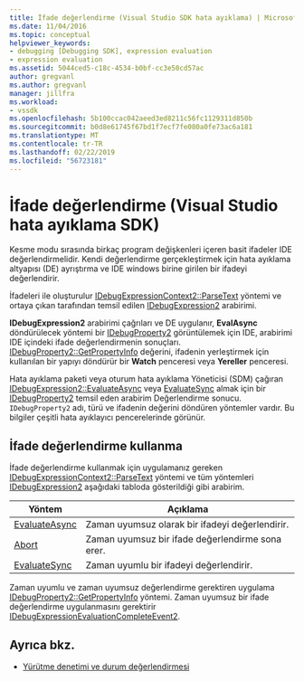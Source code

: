 ```yaml
---
title: İfade değerlendirme (Visual Studio SDK hata ayıklama) | Microsoft Docs
ms.date: 11/04/2016
ms.topic: conceptual
helpviewer_keywords:
- debugging [Debugging SDK], expression evaluation
- expression evaluation
ms.assetid: 5044ced5-c18c-4534-b0bf-cc3e50cd57ac
author: gregvanl
ms.author: gregvanl
manager: jillfra
ms.workload:
- vssdk
ms.openlocfilehash: 5b100ccac042aeed3ed8211c56fc1129311d850b
ms.sourcegitcommit: b0d8e61745f67bd1f7ecf7fe080a0fe73ac6a181
ms.translationtype: MT
ms.contentlocale: tr-TR
ms.lasthandoff: 02/22/2019
ms.locfileid: "56723181"
---
```

# <a name="expression-evaluation-visual-studio-debugging-sdk"></a>İfade değerlendirme (Visual Studio hata ayıklama SDK)
Kesme modu sırasında birkaç program değişkenleri içeren basit ifadeler IDE değerlendirmelidir. Kendi değerlendirme gerçekleştirmek için hata ayıklama altyapısı (DE) ayrıştırma ve IDE windows birine girilen bir ifadeyi değerlendirir.

 İfadeleri ile oluşturulur [IDebugExpressionContext2::ParseText](../../extensibility/debugger/reference/idebugexpressioncontext2-parsetext.md) yöntemi ve ortaya çıkan tarafından temsil edilen [IDebugExpression2](../../extensibility/debugger/reference/idebugexpression2.md) arabirimi.

 **IDebugExpression2** arabirimi çağrıları ve DE uygulanır, **EvalAsync** döndürülecek yöntemi bir [IDebugProperty2](../../extensibility/debugger/reference/idebugproperty2.md) görüntülemek için IDE, arabirimi IDE içindeki ifade değerlendirmenin sonuçları. [IDebugProperty2::GetPropertyInfo](../../extensibility/debugger/reference/idebugproperty2-getpropertyinfo.md) değerini, ifadenin yerleştirmek için kullanılan bir yapıyı döndürür bir **Watch** penceresi veya **Yereller** penceresi.

 Hata ayıklama paketi veya oturum hata ayıklama Yöneticisi (SDM) çağıran [IDebugExpression2::EvaluateAsync](../../extensibility/debugger/reference/idebugexpression2-evaluateasync.md) veya [EvaluateSync](../../extensibility/debugger/reference/idebugexpression2-evaluatesync.md) almak için bir [IDebugProperty2](../../extensibility/debugger/reference/idebugproperty2.md) temsil eden arabirim Değerlendirme sonucu. `IDebugProperty2` adı, türü ve ifadenin değerini döndüren yöntemler vardır. Bu bilgiler çeşitli hata ayıklayıcı pencerelerinde görünür.

## <a name="using-expression-evaluation"></a>İfade değerlendirme kullanma
 İfade değerlendirme kullanmak için uygulamanız gereken [IDebugExpressionContext2::ParseText](../../extensibility/debugger/reference/idebugexpressioncontext2-parsetext.md) yöntemi ve tüm yöntemleri [IDebugExpression2](../../extensibility/debugger/reference/idebugexpression2.md) aşağıdaki tabloda gösterildiği gibi arabirim.

|Yöntem|Açıklama|
|------------|-----------------|
|[EvaluateAsync](../../extensibility/debugger/reference/idebugexpression2-evaluateasync.md)|Zaman uyumsuz olarak bir ifadeyi değerlendirir.|
|[Abort](../../extensibility/debugger/reference/idebugexpression2-abort.md)|Zaman uyumsuz bir ifade değerlendirme sona erer.|
|[EvaluateSync](../../extensibility/debugger/reference/idebugexpression2-evaluatesync.md)|Zaman uyumlu bir ifadeyi değerlendirir.|

 Zaman uyumlu ve zaman uyumsuz değerlendirme gerektiren uygulama [IDebugProperty2::GetPropertyInfo](../../extensibility/debugger/reference/idebugproperty2-getpropertyinfo.md) yöntemi. Zaman uyumsuz bir ifade değerlendirme uygulanmasını gerektirir [IDebugExpressionEvaluationCompleteEvent2](../../extensibility/debugger/reference/idebugexpressionevaluationcompleteevent2.md).

## <a name="see-also"></a>Ayrıca bkz.
- [Yürütme denetimi ve durum değerlendirmesi](../../extensibility/debugger/execution-control-and-state-evaluation.md)
